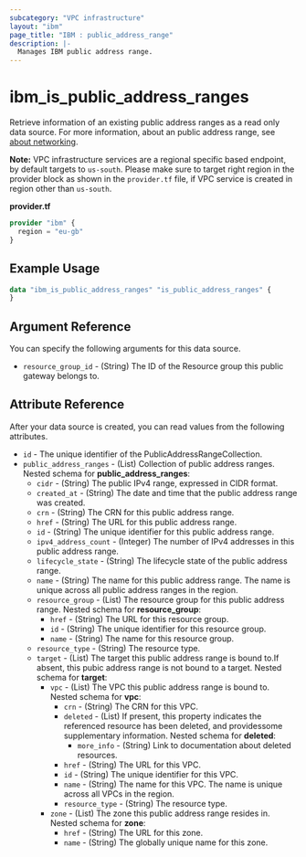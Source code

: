 ```yaml
---
subcategory: "VPC infrastructure"
layout: "ibm"
page_title: "IBM : public_address_range"
description: |-
  Manages IBM public address range.
---
```


# ibm_is_public_address_ranges

Retrieve information of an existing public address ranges as a read only data source. For more information, about an public address range, see [about networking]().

**Note:** 
VPC infrastructure services are a regional specific based endpoint, by default targets to `us-south`. Please make sure to target right region in the provider block as shown in the `provider.tf` file, if VPC service is created in region other than `us-south`.

**provider.tf**

```terraform
provider "ibm" {
  region = "eu-gb"
}
```

## Example Usage

```terraform
data "ibm_is_public_address_ranges" "is_public_address_ranges" {
}
```

## Argument Reference

You can specify the following arguments for this data source.

- `resource_group_id` - (String) The ID of the Resource group this public gateway belongs to.

## Attribute Reference

After your data source is created, you can read values from the following attributes.

- `id` - The unique identifier of the PublicAddressRangeCollection.
- `public_address_ranges` - (List) Collection of public address ranges.
	Nested schema for **public_address_ranges**:
	- `cidr` - (String) The public IPv4 range, expressed in CIDR format.
	- `created_at` - (String) The date and time that the public address range was created.
	- `crn` - (String) The CRN for this public address range.
	- `href` - (String) The URL for this public address range.
	- `id` - (String) The unique identifier for this public address range.
	- `ipv4_address_count` - (Integer) The number of IPv4 addresses in this public address range.
	- `lifecycle_state` - (String) The lifecycle state of the public address range.
	- `name` - (String) The name for this public address range. The name is unique across all public address ranges in the region.
	- `resource_group` - (List) The resource group for this public address range.
		Nested schema for **resource_group**:
		- `href` - (String) The URL for this resource group.
		- `id` - (String) The unique identifier for this resource group.
		- `name` - (String) The name for this resource group.
	- `resource_type` - (String) The resource type.
	- `target` - (List) The target this public address range is bound to.If absent, this pubic address range is not bound to a target.
		Nested schema for **target**:
		- `vpc` - (List) The VPC this public address range is bound to.
			Nested schema for **vpc**:
			- `crn` - (String) The CRN for this VPC.
			- `deleted` - (List) If present, this property indicates the referenced resource has been deleted, and providessome supplementary information.
				Nested schema for **deleted**:
				- `more_info` - (String) Link to documentation about deleted resources.
			- `href` - (String) The URL for this VPC.
			- `id` - (String) The unique identifier for this VPC.
			- `name` - (String) The name for this VPC. The name is unique across all VPCs in the region.
			- `resource_type` - (String) The resource type.
		- `zone` - (List) The zone this public address range resides in.
			Nested schema for **zone**:
			- `href` - (String) The URL for this zone.
			- `name` - (String) The globally unique name for this zone.
